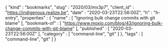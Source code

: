 {
  "kind" : "bookmarks",
  "slug" : "2020/03/mx3p7",
  "client_id" : "https://indigenous.realize.be",
  "date" : "2020-03-23T22:56:00Z",
  "h" : "h-entry",
  "properties" : {
    "name" : [ "Ignoring bulk change commits with git blame" ],
    "bookmark-of" : [ "https://www.moxio.com/blog/43/ignoring-bulk-change-commits-with-git-blame" ],
    "published" : [ "2020-03-23T22:56:00Z" ],
    "category" : [ "command-line", "git" ]
  },
  "tags" : [ "command-line", "git" ]
}
